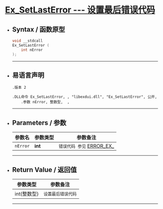 # <a id="fun">[**Ex_SetLastError --- 设置最后错误代码**](#index6)</a>

* ## <a id="1">Syntax / 函数原型</a>
	```C++
	void __stdcall 
    Ex_SetLastError (
        int nError
    );
	```
	---
* ## <a id="2">易语言声明</a>
	```Elang
    .版本 2

    .DLL命令 Ex_SetLastError, , "libexdui.dll", "Ex_SetLastError", 公开,
        .参数 nError, 整数型,  , 
	```
	---
* ## <a id="3">Parameters / 参数</a>
	| 参数名 | 参数类型 | 参数备注 |
	| --- | --- | --- |
	| `nError` | **int** | `错误代码 参见` [ERROR_EX_]("#") |

	---

* ## <a id="4">Return Value / 返回值</a>
	|参数类型 | 参数备注 |
	|--- | ---|
	|int(整数型) | `设置最后错误代码`|
	---